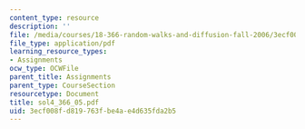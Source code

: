 ```yaml
---
content_type: resource
description: ''
file: /media/courses/18-366-random-walks-and-diffusion-fall-2006/3ecf008fd819763fbe4ae4d635fda2b5_sol4_366_05.pdf
file_type: application/pdf
learning_resource_types:
- Assignments
ocw_type: OCWFile
parent_title: Assignments
parent_type: CourseSection
resourcetype: Document
title: sol4_366_05.pdf
uid: 3ecf008f-d819-763f-be4a-e4d635fda2b5
---
```

